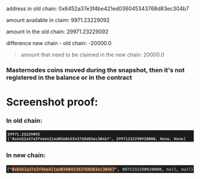 address in old chain: 0x6452a37e3f4be421ed036045343768d83ec304b7

amount available in claim: 9971.23229092

amount in the old chain: 29971.23229092

difference new chain - old chain: -20000.0

>amount that need to be claimed in the new chain: 20000.0

### Masternodes coins moved during the snapshot, then it's not registered in the balance or in the contract


# Screenshot proof:

### In old chain:

![0x6452a37e3f4be421ed036045343768d83ec304b7](../media/0x6452a37e3f4be421ed036045343768d83ec304b7-old-chain.png)

### In new chain:

![0x6452a37e3f4be421ed036045343768d83ec304b7](../media/0x6452a37e3f4be421ed036045343768d83ec304b7-new-chain.png)